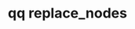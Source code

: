 ---
category: replace
command: replace_nodes
keywords: qq, qq_cli, replace_nodes
optional_options: []
permalink: /qq-cli-command-guide/replace/replace_nodes.html
positional_options: []
sidebar: qq_cli_command_reference_sidebar
summary: This section explains how to use the <code>qq replace_nodes</code> command.
synopsis: Replace configured nodes by adding nodes to a Qumulo cluster.
title: qq replace_nodes
usage: qq replace_nodes [-h] {register_plan,add_nodes_and_replace,get_plan,cancel_plan}
  ...

---